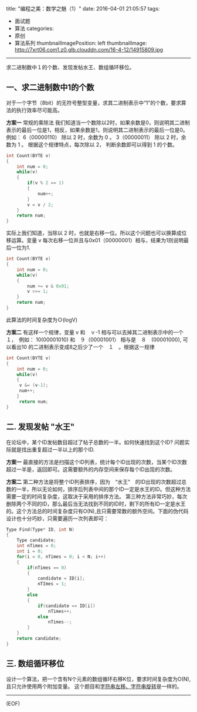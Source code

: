 title: "编程之美：数学之魅（1）"
date: 2016-04-01 21:05:57
tags:
  - 面试题
  - 算法
categories:
  - 原创
  - 算法系列
thumbnailImagePosition: left
thumbnailImage: http://7xrt06.com1.z0.glb.clouddn.com/16-4-12/14915809.jpg
---

求二进制数中１的个数、发现发帖水王、数组循环移位。
<!-- excerpt -->

## 一、求二进制数中1的个数
对于一个字节（8bit）的无符号整型变量，求其二进制表示中“1”的个数，要求算法的执行效率尽可能高。

**方案一**
常规的乘除法
我们知道当一个数除以2时，如果余数是0，则说明其二进制表示的最后一位是1，相反，如果余数是1，则说明其二进制表示的最后一位是0。 例如：
6（00000110） 除以 2 时，余数为 0 。
3（00000011） 除以 2 时，余数为 1 。
根据这个规律特点，每次除以 2， 判断余数即可以得到 1 的个数。
```c
int Count(BYTE v)
{
    int num = 0;
    while(v)
    {
        if(v % 2 == 1)
        {
            num++;
        }
        v = v / 2;
    }
    return num;
}
```
实际上我们知道，当除以 2 时，也就是右移一位。所以这个问题也可以换算成位移运算。变量 v 每次右移一位并且与0x01（00000001）相与，结果为1则说明最后一位为1.
```c
int Count(BYTE v)
{
    int num = 0;
    while(v)
    {
        num += v & 0x01;
        v >>= 1;
    }
    return num;
}
```
此算法的时间复杂度为Ｏ(logV)

**方案二**
有这样一个规律，变量 v 和　ｖ-1 相与可以去掉其二进制表示中的一个１，　例如：
10(00001010) 和　９（00001001） 相与是　８　(00001000), 可以看出10 的二进制表示变成8之后少了一个　１　。根据这一规律
```c
int Count(BYTE v)
{
    int num = 0;
    while(v)
    {
     v &= (v-1);
     num++;
    }
     return num;
}
```

## 二. 发现发帖 "水王"
在论坛中，某个ID发帖数目超过了帖子总数的一半。如何快速找到这个ID? 问题实际就是找出重复超过一半以上的那个ID.

**方案一**
最直接的方法是扫描这个ID列表，统计每个ID出现的次数，当某个ID次数超过一半是，返回即可。这需要额外的内存空间来保存每个ID出现的次数。

**方案二**
第二种方法是将整个ID列表排序，因为　“水王”　的ID出现的次数超过总数的一半，所以无论如何，排序后列表中间的那个ID一定是水王的ID。但这种方法需要一定的时间复杂度，这取决于采用的排序方法。
第三种方法非常巧妙，每次删除两个不同的ID，那么最后当无法找到不同的ID时，剩下的所有ID一定是水王的。这个方法总的时间复杂度只有O(N),且只需要常数的额外空间。下面的伪代码设计也十分巧妙，只需要遍历一次列表即可：
```c
Type Find(Type* ID, int N)
{
    Type candidate;
    int nTimes = 0;
    int i = 0;
    for(i = 0, nTimes = 0; i < N; i++)
    {
        if(nTimes == 0)
        {
            candidate = ID[i];
            nTImes = 1;
        }
        else
        {
            if(candidate == ID[i])
                nTimes++;
            else
                nTimes--;
        }
    }
    return candidate;
}
```

## 三. 数组循环移位
设计一个算法，把一个含有N个元素的数组循环右移K位，要求时间复杂度为O(N),且只允许使用两个附加变量。
这个题目和[字符串左移、字符串旋转](http://hhzzk.xyz/2015/04/04/left_rotate_string/)是一样的。

***
(EOF)

